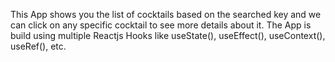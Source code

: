 This App shows you the list of cocktails based on the searched key and
we can click on any specific cocktail to see more details about it.
The App is build using multiple Reactjs Hooks like useState(),
useEffect(), useContext(), useRef(), etc.
